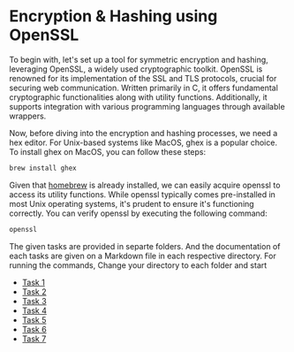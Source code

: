 # Encryption & Hashing using OpenSSL


To begin with, let's set up a tool for symmetric encryption and hashing, leveraging OpenSSL, a widely used cryptographic toolkit. OpenSSL is renowned for its implementation of the SSL and TLS protocols, crucial for securing web communication. Written primarily in C, it offers fundamental cryptographic functionalities along with utility functions. Additionally, it supports integration with various programming languages through available wrappers.

Now, before diving into the encryption and hashing processes, we need a hex editor. For Unix-based systems like MacOS, ghex is a popular choice. To install ghex on MacOS, you can follow these steps:

```bash
brew install ghex
```

Given that [homebrew](https://brew.sh/) is already installed, we can easily acquire openssl to access its utility functions. While openssl typically comes pre-installed in most Unix operating systems, it's prudent to ensure it's functioning correctly. You can verify openssl by executing the following command:

```bash
openssl
```

The given tasks are provided in separte folders. And the documentation of each tasks are given on a Markdown file in each respective directory. For running the commands, Change your directory to each folder and start

- [Task 1](./task-1/Readme.md)
- [Task 2](./task-2/Readme.md)
- [Task 3](./task-3/Readme.md)
- [Task 4](./task-4/Readme.md)
- [Task 5](./task-5/Readme.md)
- [Task 6](./task-6/Readme.md)
- [Task 7](./task-7/Readme.md)
